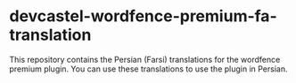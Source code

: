 # devcastel-wordfence-premium-fa-translation
This repository contains the Persian (Farsi) translations for the wordfence premium plugin. You can use these translations to use the plugin in Persian.
